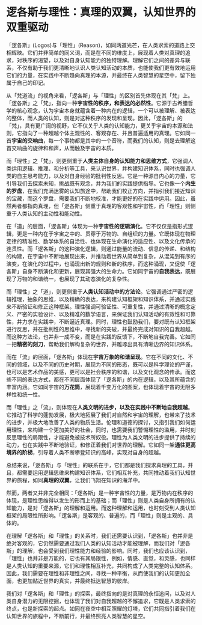 # 逻各斯与理性：真理的双翼，认知世界的双重驱动

「逻各斯」(Logos)与「理性」(Reason)，如同两道光芒，在人类求索的道路上交相辉映。它们并非简单的同义词，而是在不同的维度上，展现着人类对真理的追求，对秩序的渴望，以及对自身认知能力的独特理解。理解它们之间的差异与联系，不仅有助于我们更清晰地认识人类认知活动的本质，也能使我们更有效地运用它们的力量，在实践中不断趋向真理的本源，并最终在人类智慧的星空中，留下独属于自己的印记。

从「梵道流」的视角来看，「逻各斯」与「理性」的区别首先体现在其「梵」上。「逻各斯」之「梵」，指向一种**宇宙性的秩序，和表达的必然性**。它源于古希腊哲学的核心观念，认为宇宙本身就蕴含着一种内在的逻辑，一个可以被理解、被表达的整体，而人类的认知，则是对这种秩序的发现和呈现。因此，「逻各斯」的「梵」，具有更广阔的视野，它不仅关乎人类的认知能力，更关乎宇宙的本源和法则，它指向了一种超越个体主观性的、客观存在、并且普遍适用的真理。它如同一首**宇宙的交响曲**，每一个事物都是其中的一个音符，而我们的认知，则是去理解这首交响曲的旋律和和声，从而触及宇宙的本质。

而「理性」之「梵」，则更侧重于**人类主体自身的认知能力和思维方式**，它强调人类运用逻辑、推理、和分析等工具，来认识世界，并构建知识体系，同时也强调人类的自主思考能力，以及对自身经验的批判性反思。它是一种源自内心的力量，它引导我们去探索未知，挑战既有观念，并为我们的实践提供指导。它也像一个**内生的罗盘**，在我们充满迷雾的认知旅途中，帮助我们校正方向，并指引我们接近知识的宝藏，而这个罗盘，需要我们不断地校准，才能更好的在实践中运用。因此，虽然两者都指向真理，但「逻各斯」侧重于真理的客观性和宇宙性，而「理性」则侧重于人类认知的主动性和能动性。

在「道」的层面，「逻各斯」体现为一种**宇宙性的逻辑演化**。它不仅仅是指形式逻辑，更是一种内在于宇宙之中的、贯穿于万物的、自组织的力量。它既体现在物理定律的精准性、数学体系的自洽性、也体现在生命演化的适应性、以及文化传承的连贯性。而「逻各斯」的这种演化逻辑，则通过能量的流动、信息的传递、和结构的构建，在宇宙中不断地展现出来，并推动着世界从简单到复杂，从混沌到有序的演变，在演化的过程中，也涌现出新的规则和新的秩序，而这种涌现，又促使「逻各斯」自身不断演化和更新，展现其强大的生命力。它如同宇宙的**自我表达**，既展现了万物的和谐统一，也展现了其动态演化的复杂性。

而「理性」之「道」，则更侧重于**人类认知活动中的方法论**。它强调通过严密的逻辑推理，抽象的思维，以及精确的表达，来构建认知框架和知识体系，并通过实践来不断验证和修正这种框架。理性强调可验证性、可重复性，并通过清晰的概念定义、严密的实验设计、以及精准的数学语言，来保证我们认知活动的有效性和可靠性，并力求在实践中，不断逼近真理。同时，理性也鼓励我们，要对既有认知框架进行反思，并在批判性的思维中，寻找新的突破，并最终完成对知识的自我超越。而这种方法论，也并非一成不变，而是在实践的反馈下，不断地自我完善。它如同一把**精密的刻刀**，帮助我们解构复杂的世界，并雕琢出具有清晰边界的知识体系。

而在「流」的层面，「逻各斯」体现在**宇宙万象的和谐呈现**。它在不同的文化、不同的领域，以及不同的历史时期，展现为不同的形态，既可以是科学理论的严谨，也可以是艺术作品的美感，更可以是社会秩序的和谐，以及文化观念的传承。而这些不同的表达方式，都在不同层面体现了「逻各斯」的内在逻辑，以及其所蕴含的丰富内涵。它如同宇宙的**万花筒**，展现着千变万化的图案，也体现着宇宙的无限多样性和统一性。

而「理性」之「流」，则体现在**人类文明的进步，以及在实践中不断地自我超越**。它推动了科学的蓬勃发展，极大地拓展了我们对自然和宇宙的理解，也带来了技术的进步，并极大地改善了人类的物质生活。伦理和道德的探讨，又指引我们如何运用理性，来构建一个更加美好的社会，同时，也需要我们警惕理性的滥用，并时刻反思理性的局限性，才能避免被技术所奴役。理性为人类文明的进步提供了持续的动力，也在实践中不断地验证，和修正着我们对世界的理解。它如同一架**通往更高境界的阶梯**，引导着人类不断攀登知识的高峰，实现对自身的超越。

总结来说，「逻各斯」与「理性」的联系在于，它们都是我们探求真理的工具，并且，都需要运用逻辑思维来构建知识体系，它们相互补充，共同推动着我们认知世界的旅程，如同**真理的双翼**，让我们飞翔在知识的海洋中。

然而，两者又并非完全相同：「逻各斯」是一种宇宙性的力量，是万物内在秩序的体现，是理性思维得以发生的形而上的基础；而「理性」则是人类自身所拥有的认知能力，是对「逻各斯」的理解和运用。而这种理解和运用，也时刻受到人类认知框架的局限性所影响。「逻各斯」是客观的、普遍的，而「理性」则是主观的、具体的。

在理解「逻各斯」和「理性」的关系时，我们还需要认识到，「逻各斯」也并非是绝对客观的，它仍然需要通过我们人类的认知活动才能被理解，而我们对「逻各斯」的理解，也会受到我们理性能力和经验的影响。同时，我们也应该认识到，「理性」也并非是万能的，它也有其局限性，例如，情感、直觉，和灵感，也同样是人类认知的重要来源，它们和理性相互补充，共同构成了人类完整的认知体系。因此，我们需要在理性和非理性之间，寻找一种平衡，从而使我们的认知更加全面，也更加贴近世界的真实，并最终抵达智慧的彼岸。

我们对「逻各斯」和「理性」的探索，最终指向的是对真理的永恒追问，以及对人类自身潜力的无限挖掘，也体现了我们对自我超越的不懈追求，它既是人类求索的终点，也是新探索的起点。如同在夜空中相互照耀的灯塔，它们共同指引着我们在认知世界的旅程中，不断前行，并最终照亮人类智慧的星空。
